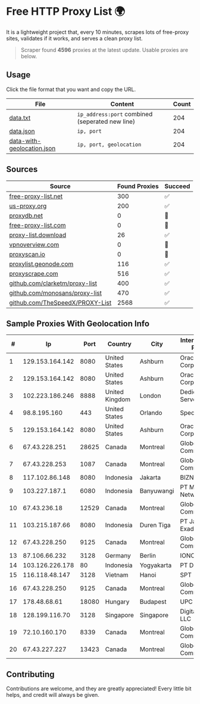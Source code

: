 
# Free HTTP Proxy List 🌍

It is a lightweight project that, every 10 minutes, scrapes lots of free-proxy sites, validates if it works, and serves a clean proxy list.


> Scraper found **4596** proxies at the latest update. Usable proxies are below.

## Usage

Click the file format that you want and copy the URL.


|File|Content|Count|
|----|-------|-----|
|[data.txt](https://raw.githubusercontent.com/themiralay/Proxy-List-World/master/data.txt)|`ip_address:port` combined (seperated new line)|204|
|[data.json](https://raw.githubusercontent.com/themiralay/Proxy-List-World/master/data.json)|`ip, port`|204|
|[data-with-geolocation.json](https://raw.githubusercontent.com/themiralay/Proxy-List-World/master/data-with-geolocation.json)|`ip, port, geolocation`|204|

## Sources

|Source|Found Proxies|Succeed|
|------|-------------|-------|
|[free-proxy-list.net](https://free-proxy-list.net)|300|✅|
|[us-proxy.org](https://www.us-proxy.org)|200|✅|
|[proxydb.net](http://proxydb.net)|0|🚫|
|[free-proxy-list.com](https://free-proxy-list.com/?page=&port=&type%5B%5D=http&type%5B%5D=https&up_time=0&search=Search)|0|🚫|
|[proxy-list.download](https://www.proxy-list.download/HTTP)|26|✅|
|[vpnoverview.com](https://vpnoverview.com/privacy/anonymous-browsing/free-proxy-servers)|0|🚫|
|[proxyscan.io](https://www.proxyscan.io)|0|🚫|
|[proxylist.geonode.com](https://proxylist.geonode.com/api/proxy-list?limit=300&page=1&sort_by=lastChecked&sort_type=desc&protocols=http,https)|116|✅|
|[proxyscrape.com](https://api.proxyscrape.com/v2/?request=displayproxies&protocol=http&timeout=10000&country=all&ssl=all&anonymity=all)|516|✅|
|[github.com/clarketm/proxy-list](https://raw.githubusercontent.com/clarketm/proxy-list/master/proxy-list-raw.txt)|400|✅|
|[github.com/monosans/proxy-list](https://raw.githubusercontent.com/monosans/proxy-list/main/proxies/http.txt)|470|✅|
|[github.com/TheSpeedX/PROXY-List](https://raw.githubusercontent.com/TheSpeedX/PROXY-List/master/http.txt)|2568|✅|


## Sample Proxies With Geolocation Info

|#|Ip|Port|Country|City|Internet Service Provider|
|-|--|----|-------|----|-------------------------|
|1|129.153.164.142|8080|United States|Ashburn|Oracle Corporation|
|2|129.153.164.142|8080|United States|Ashburn|Oracle Corporation|
|3|102.223.186.246|8888|United Kingdom|London|Dedicated Servers|
|4|98.8.195.160|443|United States|Orlando|Spectrum|
|5|129.153.164.142|8080|United States|Ashburn|Oracle Corporation|
|6|67.43.228.251|28625|Canada|Montreal|GloboTech Communications|
|7|67.43.228.253|1087|Canada|Montreal|GloboTech Communications|
|8|117.102.86.148|8080|Indonesia|Jakarta|BIZNET|
|9|103.227.187.1|6080|Indonesia|Banyuwangi|PT Master Star Network|
|10|67.43.236.18|12529|Canada|Montreal|GloboTech Communications|
|11|103.215.187.66|8080|Indonesia|Duren Tiga|PT Jaringan Inti Exadata|
|12|67.43.228.250|9125|Canada|Montreal|GloboTech Communications|
|13|87.106.66.232|3128|Germany|Berlin|IONOS SE|
|14|103.126.226.178|80|Indonesia|Yogyakarta|PT Deneva|
|15|116.118.48.147|3128|Vietnam|Hanoi|SPT|
|16|67.43.228.250|9125|Canada|Montreal|GloboTech Communications|
|17|178.48.68.61|18080|Hungary|Budapest|UPC|
|18|128.199.116.70|3128|Singapore|Singapore|DigitalOcean, LLC|
|19|72.10.160.170|8339|Canada|Montreal|GloboTech Communications|
|20|67.43.227.227|13423|Canada|Montreal|GloboTech Communications|



## Contributing

Contributions are welcome, and they are greatly appreciated! Every
little bit helps, and credit will always be given.

